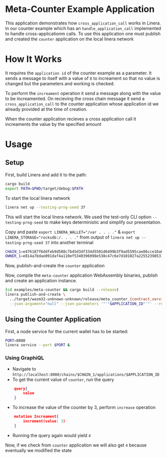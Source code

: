 <!-- cargo-rdme start -->

# Meta-Counter Example Application

This application demonstrates how `cross_application_call` works in Linera. In our counter example 
which has an `handle_application_call` implemented to handle cross-applicationm calls. To use this application one must publish and created the `counter` application on the local linera network

# How It Works

It requires the `application id` of the counter example as a parameter. It sends a message
to itself with a value of `0` to increament so that no value is changed but the parameters and working is 
checked.

To perform the `increament` operation it send a message along with the value to be increamented. 
On recieving the cross chain message it send a `cross_application_call` to the counter application
whose application id we already provided at the time of creation.

When the counter application recieves a cross application call it increaments the value by the specified
amount


# Usage

## Setup 

First, build Linera and add it to the path:

```bash
cargo build
export PATH=$PWD/target/debug:$PATH
```

To start the local linera network

```bash
linera net up --testing-prng-seed 37
```

This will start the local linera network. We used the
test-only CLI option `--testing-prng-seed` to make keys deterministic and simplify our
presentation.

Copy and paste `export LINERA_WALLET="/var . . . ."` & `export LINERA_STORAGE="rocksdb:/. . . ."` from output of `linera net up --testing-prng-seed 37` into another terminal

```bash
CHAIN_1=e476187f6ddfeb9d588c7b45d3df334d5501d6499b3f9ad5595cae86cce16a65
OWNER_1=e814a7bdae091daf4a110ef5340396998e538c47c6e7d101027a225523985316
```

Now, publish-and-create the `counter` application

Now, compile the `meta-counter` application WebAssembly binaries, publish and create an application instance.

```bash
(cd examples/meta-counter && cargo build --release)
linera publish-and-create \
  ../target/wasm32-unknown-unknown/release/meta_counter_{contract,service}.wasm \
  --json-argument="null" --json-parameters '"'"$APPLICATION_ID"'"' --required-application-ids $APPLICATION_ID
```

## Using the Counter Application

First, a node service for the current wallet has to be started:

```bash
PORT=8080
linera service --port $PORT &
```

### Using GraphiQL

- Navigate to `http://localhost:8080/chains/$CHAIN_1/applications/$APPLICATION_ID`
- To get the current value of `counter`, run the query
```json
    query{
        value
    }
```
- To increase the value of the counter by 3, perform `increase` operation
```json
    mutation Increament{
        increment(value: 3)
    }
```
- Running the query again would yield `4`

Now, if we check from `counter` application we will also get `4` because eventually we modified the state 

<!-- cargo-rdme end -->
